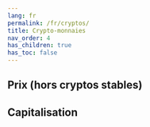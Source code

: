 ```yaml
---
lang: fr
permalink: /fr/cryptos/
title: Crypto-monnaies
nav_order: 4
has_children: true
has_toc: false
---
```


## Prix (hors cryptos stables)

<script src="https://widgets.coingecko.com/coingecko-coin-compare-chart-widget.js"></script>
<coingecko-coin-compare-chart-widget coin-ids="cardano,binancecoin,bitcoin,pancakeswap-token,ethereum,midas" currency="eur" locale="fr"></coingecko-coin-compare-chart-widget>


## Capitalisation

<script src="https://widgets.coingecko.com/coingecko-coin-heatmap-widget.js"></script>
<coingecko-coin-heatmap-widget height="450" locale="fr"></coingecko-coin-heatmap-widget>
